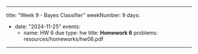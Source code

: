 
---
title: "Week 9 - Bayes Classifier"
weekNumber: 9
days:
  - date: "2024-11-25"
    events:
      - name: HW 6 due
        type: hw
        title: <b>Homework 6</b>
        problems: resources/homeworks/hw06.pdf
---
